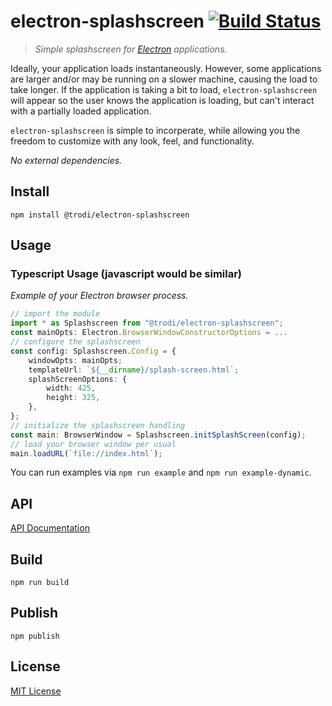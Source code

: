 # electron-splashscreen [![Build Status](https://travis-ci.org/trodi/electron-splashscreen.svg)](https://travis-ci.org/trodi/electron-splashscreen)
> *Simple splashscreen for [Electron](http://electron.atom.io) applications.*

Ideally, your application loads instantaneously. However, some applications are larger and/or may be running on a slower machine, causing the load to take longer. If the application is taking a bit to load, `electron-splashscreen` will appear so the user knows the application is loading, but can't interact with a partially loaded application.

`electron-splashscreen` is simple to incorperate, while allowing you the freedom to customize with any look, feel, and functionality.

*No external dependencies.*

## Install
```
npm install @trodi/electron-splashscreen
```

## Usage

### Typescript Usage (javascript would be similar)

*Example of your Electron browser process.*
```typescript
// import the module
import * as Splashscreen from "@trodi/electron-splashscreen";
const mainOpts: Electron.BrowserWindowConstructorOptions = ...
// configure the splashscreen
const config: Splashscreen.Config = {
    windowOpts: mainOpts;
    templateUrl: `${__dirname}/splash-screen.html`;
    splashScreenOptions: {
        width: 425,
        height: 325,
    },
};
// initialize the splashscreen handling
const main: BrowserWindow = Splashscreen.initSplashScreen(config);
// load your browser window per usual
main.loadURL(`file://index.html`);
```

You can run examples via `npm run example` and `npm run example-dynamic`.

## API
[API Documentation](./api-doc/README.md)

## Build
`npm run build`

## Publish
`npm publish`

## License
[MIT License](LICENSE)

